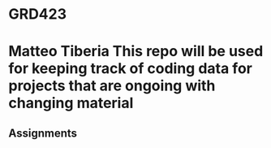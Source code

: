 # GRD423
<h1> Matteo Tiberia
<body> This repo will be used for keeping track of coding data for projects that are ongoing with changing material
 <h2> Assignments
  
